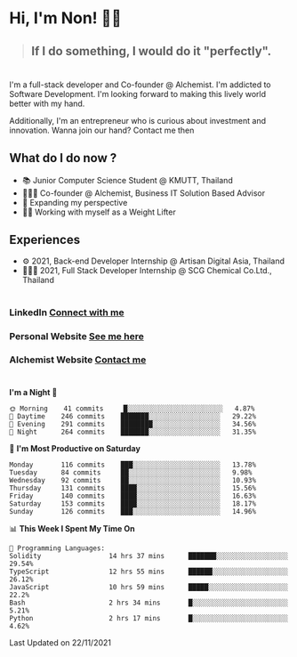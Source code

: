 # Hi, I'm Non! 🖐🏻

> ## If I do something, I would do it "perfectly".

#

I'm a full-stack developer and Co-founder @ Alchemist. I'm addicted to Software Development. I'm looking forward to making this lively world better with my hand.

Additionally, I'm an entrepreneur who is curious about investment and innovation. Wanna join our hand? Contact me then

## What do I do now ?

- 📚 Junior Computer Science Student @ KMUTT, Thailand
- 🧑🏻‍💻 Co-founder @ Alchemist, Business IT Solution Based Advisor
- 🌈 Expanding my perspective
- 🏋🏻 Working with myself as a Weight Lifter

## Experiences

- ⚙️ 2021, Back-end Developer Internship @ Artisan Digital Asia, Thailand
- 🧑🏻‍💻 2021, Full Stack Developer Internship @ SCG Chemical Co.Ltd., Thailand

#

### LinkedIn [Connect with me](https://www.linkedin.com/in/non-nontra/)

### Personal Website [See me here](https://nonnontra.com/)

### Alchemist Website [Contact me](https://alchemist-softwarehouse.co/)

#

<!--START_SECTION:waka-->
**I'm a Night 🦉** 

```text
🌞 Morning    41 commits     █░░░░░░░░░░░░░░░░░░░░░░░░   4.87% 
🌆 Daytime    246 commits    ███████░░░░░░░░░░░░░░░░░░   29.22% 
🌃 Evening    291 commits    ████████░░░░░░░░░░░░░░░░░   34.56% 
🌙 Night      264 commits    ███████░░░░░░░░░░░░░░░░░░   31.35%

```
📅 **I'm Most Productive on Saturday** 

```text
Monday       116 commits    ███░░░░░░░░░░░░░░░░░░░░░░   13.78% 
Tuesday      84 commits     ██░░░░░░░░░░░░░░░░░░░░░░░   9.98% 
Wednesday    92 commits     ██░░░░░░░░░░░░░░░░░░░░░░░   10.93% 
Thursday     131 commits    ████░░░░░░░░░░░░░░░░░░░░░   15.56% 
Friday       140 commits    ████░░░░░░░░░░░░░░░░░░░░░   16.63% 
Saturday     153 commits    ████░░░░░░░░░░░░░░░░░░░░░   18.17% 
Sunday       126 commits    ███░░░░░░░░░░░░░░░░░░░░░░   14.96%

```


📊 **This Week I Spent My Time On** 

```text
💬 Programming Languages: 
Solidity                 14 hrs 37 mins      ███████░░░░░░░░░░░░░░░░░░   29.54% 
TypeScript               12 hrs 55 mins      ██████░░░░░░░░░░░░░░░░░░░   26.12% 
JavaScript               10 hrs 59 mins      █████░░░░░░░░░░░░░░░░░░░░   22.2% 
Bash                     2 hrs 34 mins       █░░░░░░░░░░░░░░░░░░░░░░░░   5.21% 
Python                   2 hrs 17 mins       █░░░░░░░░░░░░░░░░░░░░░░░░   4.62%

```


 Last Updated on 22/11/2021
<!--END_SECTION:waka-->
